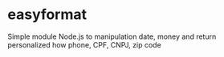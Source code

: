 # easyformat
Simple module Node.js to manipulation date, money and return personalized how phone, CPF, CNPJ, zip code
